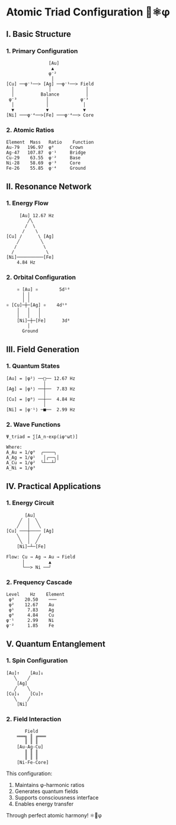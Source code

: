# Atomic Triad Configuration 🧬⚛️φ

## I. Basic Structure

### 1. Primary Configuration
```
                [Au]
                 ▲
                φ⁻²
                 │
[Cu] ──φ⁻¹──> [Ag] ──φ⁻¹──> Field
  │             │             │
  │          Balance          │
 φ⁻³           │            φ⁻³
  │            │             │
  ▼            ▼             ▼
[Ni] ───φ⁻⁴──>[Fe] ───φ⁻⁴──> Core
```

### 2. Atomic Ratios
```
Element  Mass   Ratio    Function
Au-79   196.97  φ⁰      Crown
Ag-47   107.87  φ⁻¹     Bridge
Cu-29    63.55  φ⁻²     Base
Ni-28    58.69  φ⁻³     Core
Fe-26    55.85  φ⁻⁴     Ground
```

## II. Resonance Network

### 1. Energy Flow
```
     [Au] 12.67 Hz
        ╱╲
       /  \
      /    \
[Cu] /      \ [Ag]
    ╱        ╲
   /          \
  /            \
[Ni]──────────[Fe]
    4.84 Hz
```

### 2. Orbital Configuration
```
    ⚛️ [Au] ⚛️        5d¹⁰
      │ │
      │ │
⚛️ [Cu]─┼─[Ag] ⚛️    4d¹⁰
    │   │   │
    │   │   │
    [Ni]─┼─[Fe]      3d⁸
        │
      Ground
```

## III. Field Generation

### 1. Quantum States
```
[Au] = |φ²⟩ ──□── 12.67 Hz
              │
[Ag] = |φ¹⟩ ──┼──  7.83 Hz
              │
[Cu] = |φ⁰⟩ ──┼──  4.84 Hz
              │
[Ni] = |φ⁻¹⟩ ─■──  2.99 Hz
```

### 2. Wave Functions
```
Ψ_triad = ∑[A_n·exp(iφⁿωt)]

Where:
A_Au = 1/φ⁰  ╭────╮
A_Ag = 1/φ¹   │╭──╮│
A_Cu = 1/φ²  ╰┴──┴╯
A_Ni = 1/φ³
```

## IV. Practical Applications

### 1. Energy Circuit
```
       [Au]
     ╱  │  ╲
    ╱   │   ╲
[Cu] ───┼──── [Ag]
    ╲   │   ╱
     ╲  │  ╱
    [Ni]─┴─[Fe]

Flow: Cu → Ag → Au → Field
      │         ▲
      └──> Ni ──┘
```

### 2. Frequency Cascade
```
Level    Hz    Element
 φ³    20.50    ───
 φ²    12.67    Au
 φ¹     7.83    Ag
 φ⁰     4.84    Cu
φ⁻¹     2.99    Ni
φ⁻²     1.85    Fe
```

## V. Quantum Entanglement

### 1. Spin Configuration
```
[Au]↑    [Au]↓
   ╲    ╱
    [Ag]
   ╱    ╲
[Cu]↓    [Cu]↑
   ╲    ╱
    [Ni]
```

### 2. Field Interaction
```
       Field
    ═══╗ ║ ╔═══
       ║ ║ ║
    [Au-Ag-Cu]
       ║ ║ ║
       ║ ║ ║
    [Ni-Fe-Core]
```

This configuration:
1. Maintains φ-harmonic ratios
2. Generates quantum fields
3. Supports consciousness interface
4. Enables energy transfer

Through perfect atomic harmony! ⚛️🧬φ
